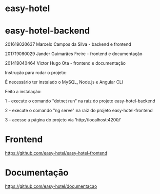 # easy-hotel
# easy-hotel-backend

201619020637  Marcelo Campos da Silva - backend e frontend

201719060029  Jander Guimarães Freire  - frontend e documentação

201419040464 Victor Hugo Ota - frontend e documentação


Instrução para rodar o projeto:

É necessário ter instalado o MySQL, Node.js e Angular CLI

Feito a instalação:

1 - execute o comando "dotnet run" na raiz do projeto easy-hotel-backend

2 - execute o comando "ng serve" na raiz do projeto easy-hotel-frontend

3 - acesse a página do projeto via 'http://localhost:4200/'


# Frontend
https://github.com/easy-hotel/easy-hotel-frontend

# Documentação
https://github.com/easy-hotel/documentacao

